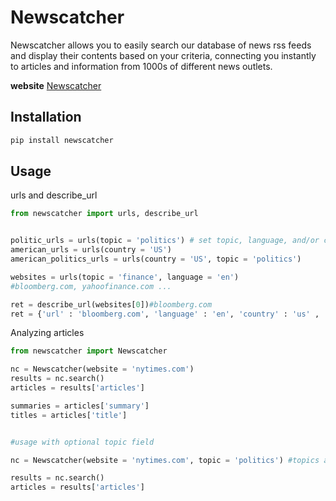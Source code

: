 # Newscatcher

Newscatcher allows you to easily search our database of news rss feeds and display their contents based on your criteria, connecting you instantly to articles and information from 1000s of different news outlets.

**website** [Newscatcher](https://newscatcherapi.com/)

## Installation

```bash
pip install newscatcher
```

## Usage

urls and describe_url
```python
from newscatcher import urls, describe_url


politic_urls = urls(topic = 'politics') # set topic, language, and/or country
american_urls = urls(country = 'US')
american_politics_urls = urls(country = 'US', topic = 'politics')

websites = urls(topic = 'finance', language = 'en') 
#bloomberg.com, yahoofinance.com ...

ret = describe_url(websites[0])#bloomberg.com
ret = {'url' : 'bloomberg.com', 'language' : 'en', 'country' : 'us' , 'topics' : topics} #topics = topics offered by this url, useful when creating the Newscatcher object
```

Analyzing articles
```python
from newscatcher import Newscatcher

nc = Newscatcher(website = 'nytimes.com')
results = nc.search()
articles = results['articles']

summaries = articles['summary']
titles = articles['title']


#usage with optional topic field

nc = Newscatcher(website = 'nytimes.com', topic = 'politics') #topics available for a website may be found with the describe_url function

results = nc.search()
articles = results['articles']
